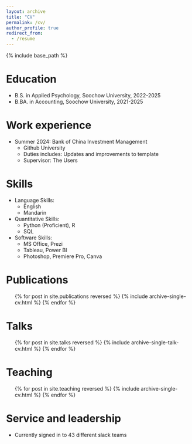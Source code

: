 ```yaml
---
layout: archive
title: "CV"
permalink: /cv/
author_profile: true
redirect_from:
  - /resume
---
```


{% include base_path %}


Education
======
* B.S. in Applied Psychology, Soochow University, 2022-2025
* B.BA. in Accounting, Soochow University, 2021-2025

Work experience
======
* Summer 2024: Bank of China Investment Management
  * Github University
  * Duties includes: Updates and improvements to template
  * Supervisor: The Users

  
Skills
======
* Language Skills:
  * English 
  * Mandarin
* Quantitative Skills:
  * Python (Proficient), R
  * SQL
* Software Skills:
  * MS Office, Prezi
  * Tableau, Power BI
  * Photoshop, Premiere Pro, Canva

Publications
======
  <ul>{% for post in site.publications reversed %}
    {% include archive-single-cv.html %}
  {% endfor %}</ul>
  
Talks
======
  <ul>{% for post in site.talks reversed %}
    {% include archive-single-talk-cv.html  %}
  {% endfor %}</ul>
  
Teaching
======
  <ul>{% for post in site.teaching reversed %}
    {% include archive-single-cv.html %}
  {% endfor %}</ul>
  
Service and leadership
======
* Currently signed in to 43 different slack teams
